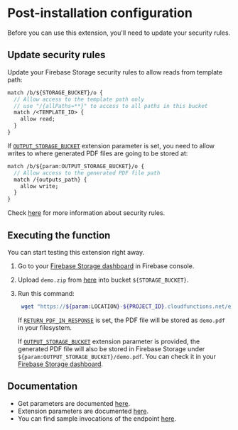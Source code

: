 # Post-installation configuration

Before you can use this extension, you'll need to update your security rules.

## Update security rules

Update your Firebase Storage security rules to allow reads from template path:

```proto
match /b/${STORAGE_BUCKET}/o {
  // Allow access to the template path only
  // use "/{allPaths=**}" to access to all paths in this bucket
  match /<TEMPLATE_ID> {
    allow read;
  }
}
```

If [`OUTPUT_STORAGE_BUCKET`](/pdfplum/PREINSTALL.md#outputstoragebucket-optional) extension parameter is set, you need to allow writes to where generated PDF files are going to be stored at:

```proto
match /b/${param:OUTPUT_STORAGE_BUCKET}/o {
  // Allow access to the generated PDF file path
  match /{outputs_path} {
    allow write;
  }
}
```

Check [here](https://firebase.google.com/docs/storage/security) for more information about security rules.

## Executing the function

You can start testing this extension right away.

1. Go to your [Firebase Storage dashboard](https://console.firebase.google.com/project/${PROJECT_ID}/storage/${STORAGE_BUCKET}/files) in Firebase console.

1. Upload `demo.zip` from [here](https://github.com/pdfplum/pdfplum/tree/main/template-samples) into bucket `${STORAGE_BUCKET}`.

1. Run this command:

   ```bash
    wget "https://${param:LOCATION}-${PROJECT_ID}.cloudfunctions.net/ext-${EXT_INSTANCE_ID}-executePdfGenerator?templatePath=${STORAGE_BUCKET}/demo.zip&outputFileName=demo.pdf&chromiumPdfOptions[format]=a5&chromiumPdfOptions[printBackground]=true&adjustHeightToFit=no&data[text]=Lorem ipsum dolor sit amet consectetur adipisicing elit.&data[flag]=OK&data[articles][0][title]=ABCD&data[articles][0][content]=Abcd content&data[articles][1][title]=EFGH&data[articles][1][content]=Efgh content&data[articles][2][title]=IJKL&data[articles][2][content]=Ijkl content&data[articles][3][title]=MNOP&data[articles][3][content]=Mnop content&data[articles][4][title]=QRST&data[articles][4][content]=Qrst content&data[colors][warm][0]=Red&data[colors][warm][1]=Yellow&data[colors][warm][2]=Orange&data[colors][cold][0]=Green&data[colors][cold][1]=Blue&data[colors][cold][2]=Gray&data[info][Age]=38&data[info][Name]=John Doe&data[info][Birthday]=1985%2F20%2F06&data[info][Address]=Silicon Valley" -O demo.pdf
   ```

   If [`RETURN_PDF_IN_RESPONSE`](/pdfplum/PREINSTALL.md#returnpdfinresponse-required) is set, the PDF file will be stored as `demo.pdf` in your filesystem.

   If [`OUTPUT_STORAGE_BUCKET`](/pdfplum/PREINSTALL.md#outputstoragebucket-optional) extension parameter is provided, the generated PDF file will also be stored in Firebase Storage under `${param:OUTPUT_STORAGE_BUCKET}/demo.pdf`. You can check it in your [Firebase Storage dashboard](https://console.firebase.google.com/project/${PROJECT_ID}/storage/${param:OUTPUT_STORAGE_BUCKET}/files).

## Documentation

- Get parameters are documented [here](https://github.com/pdfplum/pdfplum/tree/main/pdfplum/PREINSTALL.md#get-parameters).
- Extension parameters are documented [here](https://github.com/pdfplum/pdfplum/tree/main/pdfplum/PREINSTALL.md#firebase-extension-parameters).
- You can find sample invocations of the endpoint [here](https://github.com/pdfplum/pdfplum/tree/main/template-samples).
